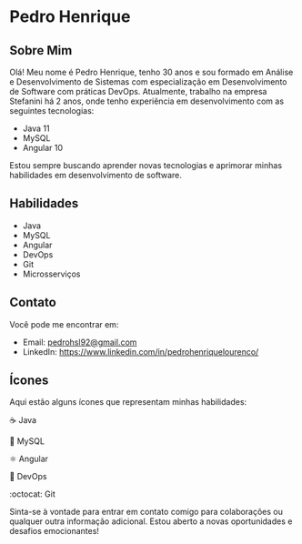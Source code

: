 # Pedro Henrique

## Sobre Mim
Olá! Meu nome é Pedro Henrique, tenho 30 anos e sou formado em Análise e Desenvolvimento de Sistemas com especialização em Desenvolvimento de Software com práticas DevOps. Atualmente, trabalho na empresa Stefanini há 2 anos, onde tenho experiência em desenvolvimento com as seguintes tecnologias:

- Java 11
- MySQL
- Angular 10

Estou sempre buscando aprender novas tecnologias e aprimorar minhas habilidades em desenvolvimento de software.

## Habilidades

- Java
- MySQL
- Angular
- DevOps
- Git
- Microsserviços

## Contato

Você pode me encontrar em:

- Email: pedrohsl92@gmail.com
- LinkedIn: https://www.linkedin.com/in/pedrohenriquelourenco/

## Ícones

Aqui estão alguns ícones que representam minhas habilidades:

:coffee: Java

:floppy_disk: MySQL

:atom_symbol: Angular

:toolbox: DevOps

:octocat: Git

Sinta-se à vontade para entrar em contato comigo para colaborações ou qualquer outra informação adicional. Estou aberto a novas oportunidades e desafios emocionantes!
